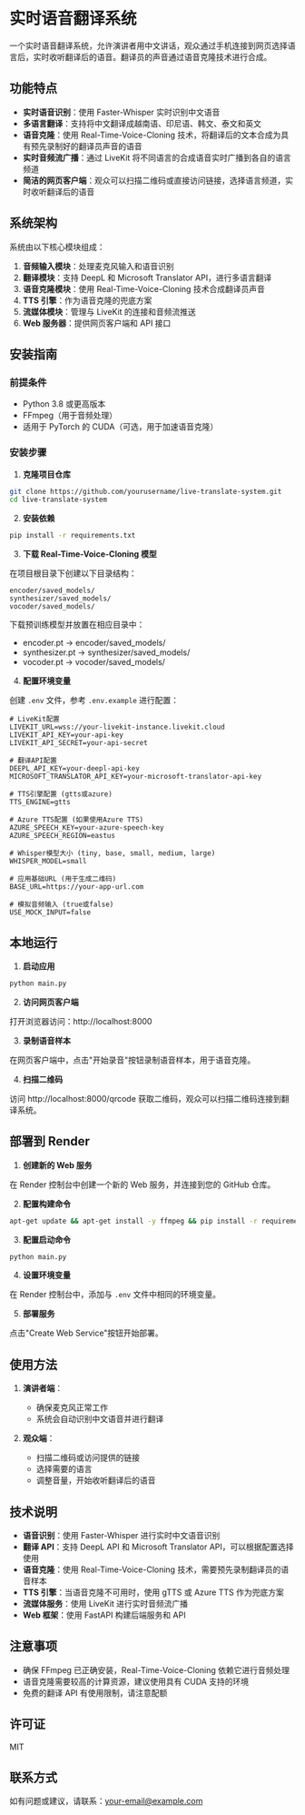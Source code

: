 # 实时语音翻译系统

一个实时语音翻译系统，允许演讲者用中文讲话，观众通过手机连接到网页选择语言后，实时收听翻译后的语音。翻译员的声音通过语音克隆技术进行合成。

## 功能特点

- **实时语音识别**：使用 Faster-Whisper 实时识别中文语音
- **多语言翻译**：支持将中文翻译成越南语、印尼语、韩文、泰文和英文
- **语音克隆**：使用 Real-Time-Voice-Cloning 技术，将翻译后的文本合成为具有预先录制好的翻译员声音的语音
- **实时音频流广播**：通过 LiveKit 将不同语言的合成语音实时广播到各自的语言频道
- **简洁的网页客户端**：观众可以扫描二维码或直接访问链接，选择语言频道，实时收听翻译后的语音

## 系统架构

系统由以下核心模块组成：

1. **音频输入模块**：处理麦克风输入和语音识别
2. **翻译模块**：支持 DeepL 和 Microsoft Translator API，进行多语言翻译
3. **语音克隆模块**：使用 Real-Time-Voice-Cloning 技术合成翻译员声音
4. **TTS 引擎**：作为语音克隆的兜底方案
5. **流媒体模块**：管理与 LiveKit 的连接和音频流推送
6. **Web 服务器**：提供网页客户端和 API 接口

## 安装指南

### 前提条件

- Python 3.8 或更高版本
- FFmpeg（用于音频处理）
- 适用于 PyTorch 的 CUDA（可选，用于加速语音克隆）

### 安装步骤

1. **克隆项目仓库**

```bash
git clone https://github.com/yourusername/live-translate-system.git
cd live-translate-system
```

2. **安装依赖**

```bash
pip install -r requirements.txt
```

3. **下载 Real-Time-Voice-Cloning 模型**

在项目根目录下创建以下目录结构：

```
encoder/saved_models/
synthesizer/saved_models/
vocoder/saved_models/
```

下载预训练模型并放置在相应目录中：
- encoder.pt → encoder/saved_models/
- synthesizer.pt → synthesizer/saved_models/
- vocoder.pt → vocoder/saved_models/

4. **配置环境变量**

创建 `.env` 文件，参考 `.env.example` 进行配置：

```
# LiveKit配置
LIVEKIT_URL=wss://your-livekit-instance.livekit.cloud
LIVEKIT_API_KEY=your-api-key
LIVEKIT_API_SECRET=your-api-secret

# 翻译API配置
DEEPL_API_KEY=your-deepl-api-key
MICROSOFT_TRANSLATOR_API_KEY=your-microsoft-translator-api-key

# TTS引擎配置 (gtts或azure)
TTS_ENGINE=gtts

# Azure TTS配置 (如果使用Azure TTS)
AZURE_SPEECH_KEY=your-azure-speech-key
AZURE_SPEECH_REGION=eastus

# Whisper模型大小 (tiny, base, small, medium, large)
WHISPER_MODEL=small

# 应用基础URL (用于生成二维码)
BASE_URL=https://your-app-url.com

# 模拟音频输入 (true或false)
USE_MOCK_INPUT=false
```

## 本地运行

1. **启动应用**

```bash
python main.py
```

2. **访问网页客户端**

打开浏览器访问：http://localhost:8000

3. **录制语音样本**

在网页客户端中，点击"开始录音"按钮录制语音样本，用于语音克隆。

4. **扫描二维码**

访问 http://localhost:8000/qrcode 获取二维码，观众可以扫描二维码连接到翻译系统。

## 部署到 Render

1. **创建新的 Web 服务**

在 Render 控制台中创建一个新的 Web 服务，并连接到您的 GitHub 仓库。

2. **配置构建命令**

```bash
apt-get update && apt-get install -y ffmpeg && pip install -r requirements.txt
```

3. **配置启动命令**

```bash
python main.py
```

4. **设置环境变量**

在 Render 控制台中，添加与 `.env` 文件中相同的环境变量。

5. **部署服务**

点击"Create Web Service"按钮开始部署。

## 使用方法

1. **演讲者端**：
   - 确保麦克风正常工作
   - 系统会自动识别中文语音并进行翻译

2. **观众端**：
   - 扫描二维码或访问提供的链接
   - 选择需要的语言
   - 调整音量，开始收听翻译后的语音

## 技术说明

- **语音识别**：使用 Faster-Whisper 进行实时中文语音识别
- **翻译 API**：支持 DeepL API 和 Microsoft Translator API，可以根据配置选择使用
- **语音克隆**：使用 Real-Time-Voice-Cloning 技术，需要预先录制翻译员的语音样本
- **TTS 引擎**：当语音克隆不可用时，使用 gTTS 或 Azure TTS 作为兜底方案
- **流媒体服务**：使用 LiveKit 进行实时音频流广播
- **Web 框架**：使用 FastAPI 构建后端服务和 API

## 注意事项

- 确保 FFmpeg 已正确安装，Real-Time-Voice-Cloning 依赖它进行音频处理
- 语音克隆需要较高的计算资源，建议使用具有 CUDA 支持的环境
- 免费的翻译 API 有使用限制，请注意配额

## 许可证

MIT

## 联系方式

如有问题或建议，请联系：your-email@example.com 
